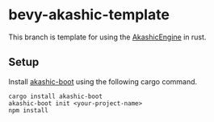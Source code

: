 # bevy-akashic-template

This branch is template for using the [AkashicEngine](https://akashic-games.github.io/akashic-engine/v3/) in rust.

## Setup

Install [akashic-boot](https://github.com/elm-register/akashic-boot) using the following cargo command.

```shell
cargo install akashic-boot
akashic-boot init <your-project-name>
npm install 
```